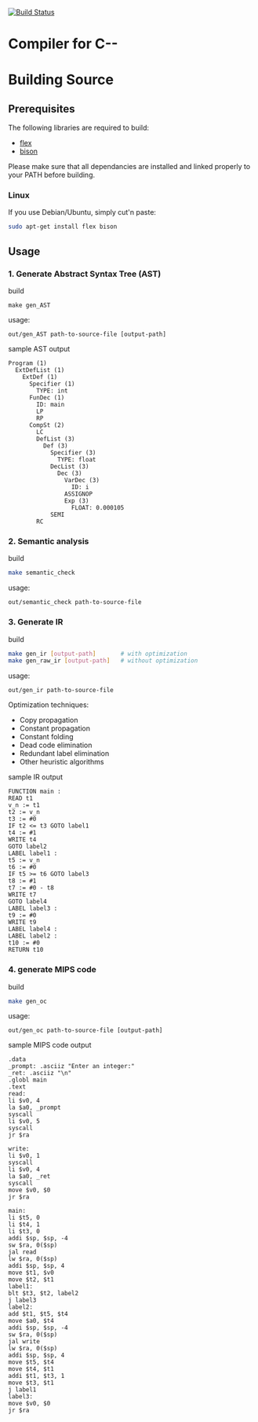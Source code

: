 [![Build Status](https://travis-ci.com/luyiming/Compiler.svg?token=ZqSWSJNAyq6N8GY6iVps&branch=master)](https://travis-ci.com/luyiming/Compiler)

# Compiler for C--

# Building Source

## Prerequisites

The following libraries are required to build:

- [flex](https://github.com/westes/flex)
- [bison](https://www.gnu.org/software/bison/)

Please make sure that all dependancies are installed and linked properly to your PATH before building.

### Linux
If you use Debian/Ubuntu, simply cut'n paste:
```bash
sudo apt-get install flex bison
```

## Usage
### 1. Generate Abstract Syntax Tree (AST)

build
```
make gen_AST
```

usage:

```
out/gen_AST path-to-source-file [output-path]
```

sample AST output

```
Program (1)
  ExtDefList (1)
    ExtDef (1)
      Specifier (1)
        TYPE: int
      FunDec (1)
        ID: main
        LP
        RP
      CompSt (2)
        LC
        DefList (3)
          Def (3)
            Specifier (3)
              TYPE: float
            DecList (3)
              Dec (3)
                VarDec (3)
                  ID: i
                ASSIGNOP
                Exp (3)
                  FLOAT: 0.000105
            SEMI
        RC
```

### 2. Semantic analysis

build
```bash
make semantic_check
```

usage:

```
out/semantic_check path-to-source-file
```

### 3. Generate IR

build

```bash
make gen_ir [output-path]       # with optimization
make gen_raw_ir [output-path]   # without optimization
```

usage:

```
out/gen_ir path-to-source-file
```

Optimization techniques:
- Copy propagation
- Constant propagation
- Constant folding
- Dead code elimination
- Redundant label elimination
- Other heuristic algorithms

sample IR output

```
FUNCTION main :
READ t1
v_n := t1
t2 := v_n
t3 := #0
IF t2 <= t3 GOTO label1
t4 := #1
WRITE t4
GOTO label2
LABEL label1 :
t5 := v_n
t6 := #0
IF t5 >= t6 GOTO label3
t8 := #1
t7 := #0 - t8
WRITE t7
GOTO label4
LABEL label3 :
t9 := #0
WRITE t9
LABEL label4 :
LABEL label2 :
t10 := #0
RETURN t10
```

### 4. generate MIPS code

build

```bash
make gen_oc
```

usage:

```
out/gen_oc path-to-source-file [output-path]
```

sample MIPS code output

```
.data
_prompt: .asciiz "Enter an integer:"
_ret: .asciiz "\n"
.globl main
.text
read:
li $v0, 4
la $a0, _prompt
syscall
li $v0, 5
syscall
jr $ra

write:
li $v0, 1
syscall
li $v0, 4
la $a0, _ret
syscall
move $v0, $0
jr $ra

main:
li $t5, 0
li $t4, 1
li $t3, 0
addi $sp, $sp, -4
sw $ra, 0($sp)
jal read
lw $ra, 0($sp)
addi $sp, $sp, 4
move $t1, $v0
move $t2, $t1
label1:
blt $t3, $t2, label2
j label3
label2:
add $t1, $t5, $t4
move $a0, $t4
addi $sp, $sp, -4
sw $ra, 0($sp)
jal write
lw $ra, 0($sp)
addi $sp, $sp, 4
move $t5, $t4
move $t4, $t1
addi $t1, $t3, 1
move $t3, $t1
j label1
label3:
move $v0, $0
jr $ra
```